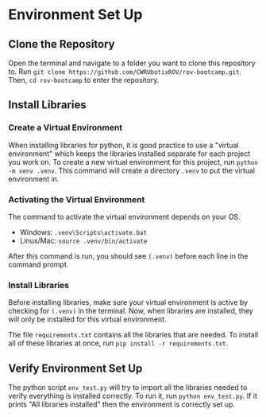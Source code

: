 # Environment Set Up

## Clone the Repository
Open the terminal and navigate to a folder you want to clone this repository to. Run `git clone https://github.com/CWRUbotixROV/rov-bootcamp.git`. Then, `cd rov-bootcamp` to enter the repository.

## Install Libraries
### Create a Virtual Environment
When installing libraries for python, it is good practice to use a "virtual environment" which keeps the libraries installed separate for each project you work on.
To create a new virtual environment for this project, run `python -m venv .venv`. This command will create a directory `.venv` to put the virtual environment in.

### Activating the Virtual Environment
The command to activate the virtual environment depends on your OS.

- Windows: `.venv\Scripts\activate.bat`
- Linux/Mac: `source .venv/bin/activate`

After this command is run, you should see `(.venv)` before each line in the command prompt.

### Install Libraries
Before installing libraries, make sure your virtual environment is active by checking for `(.venv)` in the terminal. Now, when libraries are installed, they will only be installed for this virtual environment.

The file `requirements.txt` contains all the libraries that are needed. To install all of these libraries at once, run `pip install -r requirements.txt`.

## Verify Environment Set Up
The python script `env_test.py` will try to import all the libraries needed to verify everything is installed correctly. To run it, run `python env_test.py`. If it prints "All libraries installed" then the environment is correctly set up.